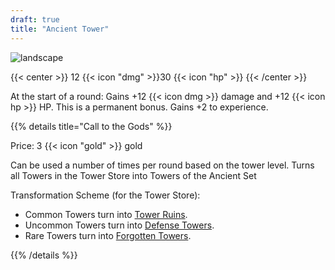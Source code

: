 ```yaml
---
draft: true
title: "Ancient Tower"
---
```


![landscape](/images/towers/towerS_39.png)

{{< center >}}
12 {{< icon "dmg" >}}30 {{< icon "hp" >}}
{{< /center >}}

At the start of a round:
Gains +12 {{< icon dmg >}} damage and +12 {{< icon hp >}} HP. This is a permanent bonus.
Gains +2 to experience.

{{% details title="Call to the Gods" %}}

Price: 3 {{< icon "gold" >}} gold

Can be used a number of times per round based on the tower level. Turns all Towers in the Tower Store into Towers of the Ancient Set 

Transformation Scheme (for the Tower Store):

* Common Towers turn into [Tower Ruins](/towers/tower-ruins).
* Uncommon Towers turn into [Defense Towers](/towers/defense-tower).
* Rare Towers turn into [Forgotten Towers](/towers/forgotten-tower).
				

{{% /details %}}